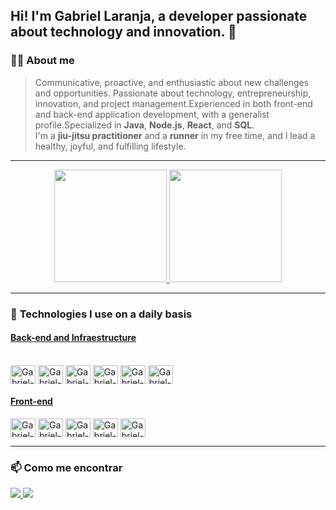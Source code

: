 ## Hi! I'm Gabriel Laranja, a developer passionate about technology and innovation. 🚀
### 👨‍💻 About me 

> Communicative, proactive, and enthusiastic about new challenges and opportunities.
> Passionate about technology, entrepreneurship, innovation, and project management.Experienced in both front-end and back-end application development, with a generalist profile.Specialized in **Java**, **Node.js**, **React**, and **SQL**.  
I'm a **jiu-jitsu practitioner** and a **runner** in my free time, and I lead a healthy, joyful, and fulfilling lifestyle.

---

<div align="center">
  <a href="https://github.com/gblaranja">
    <img height="180em" src="https://github-readme-stats.vercel.app/api/top-langs/?username=gblaranja&theme=tokyonight&show_icons=true&hide_border=true&layout=compact"/>
    <img height="180em" src="https://github-readme-stats.vercel.app/api?username=gblaranja&theme=tokyonight&show_icons=true&hide_border=true&count_private=true"/>
  </a>
</div>

---

### 🚀 **Technologies I use on a daily basis**

#### <ins>Back-end and Infraestructure</ins>

<div style="display: inline_block"><br>
  <img align="center" alt="Gabriel-Java" height="30" width="40" src="https://cdn.jsdelivr.net/gh/devicons/devicon/icons/java/java-original.svg">
  <img align="center" alt="Gabriel-Spring" height="30" width="40" src="https://cdn.jsdelivr.net/gh/devicons/devicon/icons/spring/spring-original-wordmark.svg">
  <img align="center" alt="Gabriel-Node.js" height="30" width="40"src="https://cdn.jsdelivr.net/gh/devicons/devicon/icons/nodejs/nodejs-original-wordmark.svg">
  <img align="center" alt="Gabriel-AWS" height="30" width="40" src="https://cdn.jsdelivr.net/gh/devicons/devicon/icons/amazonwebservices/amazonwebservices-plain-wordmark.svg">
  <img align="center" alt="Gabriel-Docker" height="30" width="40" src="https://cdn.jsdelivr.net/gh/devicons/devicon/icons/docker/docker-original-wordmark.svg">
  <img align="center" alt="Gabriel-Terraform" height=30 width="40"src="https://cdn.jsdelivr.net/gh/devicons/devicon@latest/icons/terraform/terraform-original-wordmark.svg"/>
 
  
</div>

#### <ins>Front-end</ins>

<div>
  <img align="center" alt="Gabriel-React" height="30" width="40" src="https://cdn.jsdelivr.net/gh/devicons/devicon/icons/react/react-original.svg">
  <img align="center" alt="Gabriel-HTML" height="30" width="40" src="https://cdn.jsdelivr.net/gh/devicons/devicon/icons/html5/html5-original.svg">
  <img align="center" alt="Gabriel-CSS" height="30" width="40" src="https://cdn.jsdelivr.net/gh/devicons/devicon/icons/css3/css3-original.svg">
  <img align="center" alt="Gabriel-Js" height="30" width="40" src="https://cdn.jsdelivr.net/gh/devicons/devicon/icons/javascript/javascript-plain.svg">
  <img align="center" alt="Gabriel-Ts" height="30" width="40" src="https://cdn.jsdelivr.net/gh/devicons/devicon/icons/typescript/typescript-plain.svg">
</div>

---

### 📫 Como me encontrar

<div>
  <a href="mailto:laranja.gabriel100@gmail.com">
    <img src="https://img.shields.io/badge/-Gmail-%23333?style=for-the-badge&logo=gmail&logoColor=white"/>
  </a>
  <a href="https://www.linkedin.com/in/gabriel-laranja" target="_blank">
    <img src="https://img.shields.io/badge/-LinkedIn-%230077B5?style=for-the-badge&logo=linkedin&logoColor=white"/>
  </a>
</div>
